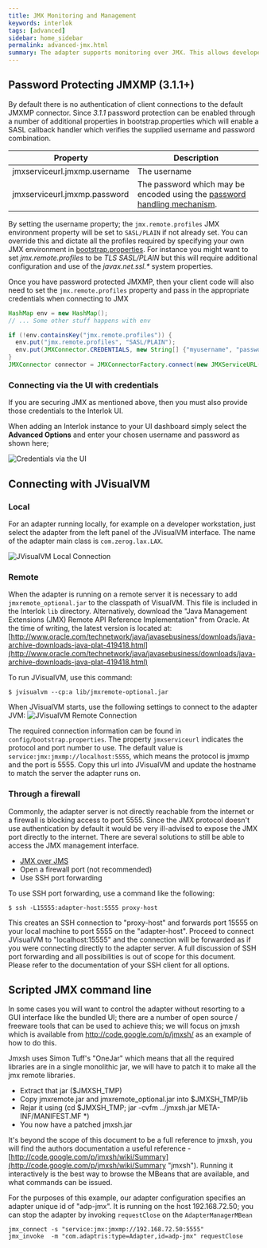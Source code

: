 ```yaml
---
title: JMX Monitoring and Management
keywords: interlok
tags: [advanced]
sidebar: home_sidebar
permalink: advanced-jmx.html
summary: The adapter supports monitoring over JMX. This allows developers and administrators to connect to the adapter JVM with standard tools (JConsole, JVisualVM and any other tool that supports JMX). By default, the adapter exposes a JMXMP  connector on TCP port 5555; this is configurable via the jmxserviceurl setting in your bootstrap.properties
---
```


## Password Protecting JMXMP (3.1.1+) ##

By default there is no authentication of client connections to the default JMXMP connector. Since _3.1.1_ password protection can be enabled through a number of additional properties in bootstrap.properties which will enable a SASL callback handler which verifies the supplied username and password combination.


| Property | Description |
|----|----|
| jmxserviceurl.jmxmp.username | The username
| jmxserviceurl.jmxmp.password | The password which may be encoded using the [password handling mechanism](/pages/advanced/advanced-password-handling).|

By setting the username property; the `jmx.remote.profiles` JMX environment property will be set to `SASL/PLAIN` if not already set. You can override this and dictate all the profiles required by specifying your own JMX environment in [bootstrap.properties](/pages/user-guide/adapter-bootstrap#jmx-component). For instance you might want to set _jmx.remote.profiles_ to be _TLS SASL/PLAIN_ but this will require additional configuration and use of the _javax.net.ssl.*_ system properties.

Once you have password protected JMXMP, then your client code will also need to set the `jmx.remote.profiles` property and pass in the appropriate credentials when connecting to JMX

```java
HashMap env = new HashMap();
// ... Some other stuff happens with env

if (!env.containsKey("jmx.remote.profiles")) {
  env.put("jmx.remote.profiles", "SASL/PLAIN");
  env.put(JMXConnector.CREDENTIALS, new String[] {"myusername", "password"});
}
JMXConnector connector = JMXConnectorFactory.connect(new JMXServiceURL("service:jmxmp://localhost:5555"), env);

```

### Connecting via the UI with credentials ###

If you are securing JMX as mentioned above, then you must also provide those credentials to the Interlok UI.

When adding an Interlok instance to your UI dashboard simply select the **Advanced Options** and enter your chosen username and password as shown here;

![Credentials via the UI](./images/jmx/add-adapter-credentials.png)

## Connecting with JVisualVM ##

### Local ###

For an adapter running locally, for example on a developer workstation, just select the adapter from the left panel of the JVisualVM interface. The name of the adapter main class is `com.zerog.lax.LAX`.

![JVisualVM Local Connection](./images/jmx/jvisualvm-local-connection.png)

### Remote ###

When the adapter is running on a remote server it is necessary to add `jmxremote_optional.jar` to the classpath of VisualVM. This file is included in the Interlok `lib` directory. Alternatively, download the "Java Management Extensions (JMX) Remote API Reference Implementation" from Oracle. At the time of writing, the latest version is located at: [http://www.oracle.com/technetwork/java/javasebusiness/downloads/java-archive-downloads-java-plat-419418.html](http://www.oracle.com/technetwork/java/javasebusiness/downloads/java-archive-downloads-java-plat-419418.html)

To run JVisualVM, use this command:

```
$ jvisualvm --cp:a lib/jmxremote-optional.jar
```

When JVisualVM starts, use the following settings to connect to the adapter JVM:
![JVisualVM Remote Connection](./images/jmx/jvisualvm-remote-connection.png)

The required connection information can be found in `config/bootstrap.properties`. The property `jmxserviceurl` indicates the protocol and port number to use. The default value is `service:jmx:jmxmp://localhost:5555`, which means the protocol is jmxmp and the port is 5555. Copy this url into JVisualVM and update the hostname to match the server the adapter runs on.

### Through a firewall ###

Commonly, the adapter server is not directly reachable from the internet or a firewall is blocking access to port 5555. Since the JMX protocol doesn't use authentication by default it would be very ill-advised to expose the JMX port directly to the internet. There are several solutions to still be able to access the JMX management interface.

* [JMX over JMS](/pages/advanced/advanced-jmx-jms)
* Open a firewall port (not recommended)
* Use SSH port forwarding

To use SSH port forwarding, use a command like the following:

```
$ ssh -L15555:adapter-host:5555 proxy-host
```

This creates an SSH connection to "proxy-host" and forwards port 15555 on your local machine to port 5555 on the "adapter-host". Proceed to connect JVisualVM to "localhost:15555" and the connection will be forwarded as if you were connecting directly to the adapter server. A full discussion of SSH port forwarding and all possibilities is out of scope for this document. Please refer to the documentation of your SSH client for all options.

## Scripted JMX command line ##

In some cases you will want to control the adapter without resorting to a GUI interface like the bundled UI; there are a number of open source / freeware tools that can be used to achieve this; we will focus on jmxsh which is available from http://code.google.com/p/jmxsh/ as an example of how to do this.

Jmxsh uses Simon Tuff's "OneJar" which means that all the required libraries are in a single monolithic jar, we will have to patch it to make all the jmx remote libraries.

- Extract that jar ($JMXSH_TMP)
- Copy jmxremote.jar and jmxremote_optional.jar into $JMXSH_TMP/lib
- Rejar it using (cd $JMXSH_TMP; jar -cvfm ../jmxsh.jar META-INF/MANIFEST.MF *)
- You now have a patched jmxsh.jar

It's beyond the scope of this document to be a full reference to jmxsh, you will find the authors documentation a useful reference - [http://code.google.com/p/jmxsh/wiki/Summary](http://code.google.com/p/jmxsh/wiki/Summary "jmxsh"). Running it interactively is the best way to browse the MBeans that are available, and what commands can be issued.

For the purposes of this example, our adapter configuration specifies an adapter unique id of "adp-jmx". It is running on the host 192.168.72.50; you can stop the adapter by invoking `requestClose` on the `AdapterManagerMBean`

```
jmx_connect -s "service:jmx:jmxmp://192.168.72.50:5555"
jmx_invoke  -m "com.adaptris:type=Adapter,id=adp-jmx" requestClose
```